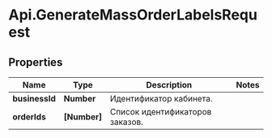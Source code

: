 # Api.GenerateMassOrderLabelsRequest

## Properties

Name | Type | Description | Notes
------------ | ------------- | ------------- | -------------
**businessId** | **Number** | Идентификатор кабинета. | 
**orderIds** | **[Number]** | Список идентификаторов заказов. | 



